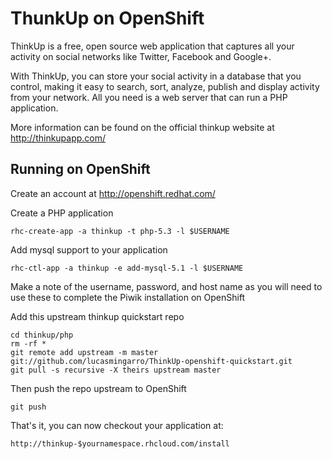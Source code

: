 ThunkUp on OpenShift
=========================
ThinkUp is a free, open source web application that captures all your activity on social networks like Twitter, Facebook and Google+.

With ThinkUp, you can store your social activity in a database that you control, making it easy to search, sort, analyze, publish and display activity from your network. All you need is a web server that can run a PHP application.

More information can be found on the official thinkup website at http://thinkupapp.com/

Running on OpenShift
--------------------

Create an account at http://openshift.redhat.com/

Create a PHP application

	rhc-create-app -a thinkup -t php-5.3 -l $USERNAME

Add mysql support to your application
    
	rhc-ctl-app -a thinkup -e add-mysql-5.1 -l $USERNAME

Make a note of the username, password, and host name as you will need to use these to complete the Piwik installation on OpenShift

Add this upstream thinkup quickstart repo

	cd thinkup/php
	rm -rf *
	git remote add upstream -m master git://github.com/lucasmingarro/ThinkUp-openshift-quickstart.git
	git pull -s recursive -X theirs upstream master

Then push the repo upstream to OpenShift

	git push

That's it, you can now checkout your application at:

	http://thinkup-$yournamespace.rhcloud.com/install

